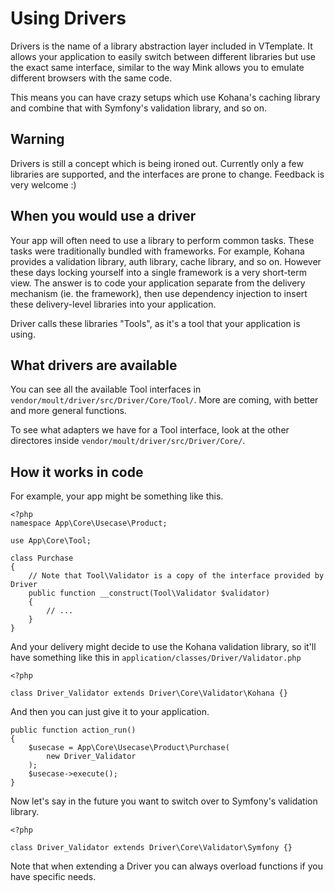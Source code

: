 # Using Drivers

Drivers is the name of a library abstraction layer included in VTemplate. It
allows your application to easily switch between different libraries but use
the exact same interface, similar to the way Mink allows you to emulate
different browsers with the same code.

This means you can have crazy setups which use Kohana's caching library and
combine that with Symfony's validation library, and so on.

## Warning

Drivers is still a concept which is being ironed out. Currently only a few
libraries are supported, and the interfaces are prone to change. Feedback is
very welcome :)

## When you would use a driver

Your app will often need to use a library to perform common tasks. These tasks
were traditionally bundled with frameworks. For example, Kohana provides a
validation library, auth library, cache library, and so on. However these days
locking yourself into a single framework is a very short-term view. The answer
is to code your application separate from the delivery mechanism (ie. the
framework), then use dependency injection to insert these delivery-level
libraries into your application.

Driver calls these libraries "Tools", as it's a tool that your application is
using.

## What drivers are available

You can see all the available Tool interfaces in
`vendor/moult/driver/src/Driver/Core/Tool/`. More are coming, with better and
more general functions.

To see what adapters we have for a Tool interface, look at the other
directores inside `vendor/moult/driver/src/Driver/Core/`.

## How it works in code

For example, your app might be something like this.

```
<?php
namespace App\Core\Usecase\Product;

use App\Core\Tool;

class Purchase
{
    // Note that Tool\Validator is a copy of the interface provided by Driver
    public function __construct(Tool\Validator $validator)
    {
        // ...
    }
}
```

And your delivery might decide to use the Kohana validation library, so it'll
have something like this in `application/classes/Driver/Validator.php`

```
<?php

class Driver_Validator extends Driver\Core\Validator\Kohana {}
```

And then you can just give it to your application.

```
public function action_run()
{
    $usecase = App\Core\Usecase\Product\Purchase(
        new Driver_Validator
    );
    $usecase->execute();
}
```

Now let's say in the future you want to switch over to Symfony's validation
library.

```
<?php

class Driver_Validator extends Driver\Core\Validator\Symfony {}
```

Note that when extending a Driver you can always overload functions if you
have specific needs.
